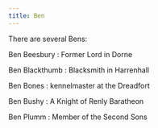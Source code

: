 ```yaml
---
title: Ben
---
```


There are several Bens:

Ben Beesbury : Former Lord in Dorne

Ben Blackthumb : Blacksmith in Harrenhall

Ben Bones : kennelmaster at the Dreadfort

Ben Bushy : A Knight of Renly Baratheon

Ben Plumm : Member of the Second Sons


